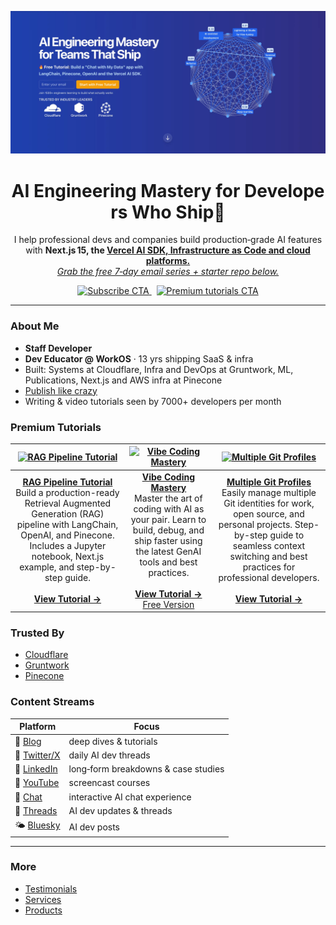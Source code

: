 <p align="center">
  <a href="https://zackproser.com"><img src="img/hero.webp" width="900" alt="Modern Coding" /></a>
</p>

<h1 align="center">AI Engineering Mastery for Developers Who Ship🚀</h1>

<p align="center">
  I help professional devs and companies build production‑grade AI features with <strong>Next.js 15, the <a href="https://zackproser.com/blog/vercel-ai-sdk">Vercel AI SDK, Infrastructure as Code and cloud platforms.</strong><br/>
  <em>Grab the free 7‑day email series + starter repo below.</em>
</p>

<p align="center">
  <a href="https://zackproser.com/">
    <img src="https://img.shields.io/badge/Join%201,500%2B%20Engineers%20%E2%9C%85-Start%20Here-purple?style=for-the-badge" alt="Subscribe CTA"/>
  </a>
  &nbsp;
  <a href="https://zackproser.com/products">
    <img src="https://img.shields.io/badge/View%20Premium%20Tutorials-gold?style=for-the-badge" alt="Premium tutorials CTA"/>
  </a>
</p>

---

### About Me

- **Staff Developer**
- **Dev Educator @ WorkOS** · 13 yrs shipping SaaS & infra
- Built: Systems at Cloudflare, Infra and DevOps at Gruntwork, ML, Publications, Next.js and AWS infra at Pinecone
- [Publish like crazy](https://zackproser.com/publications)
- Writing & video tutorials seen by 7000+ developers per month 

### Premium Tutorials

| [![RAG Pipeline Tutorial](img/rag-chatbot.avif)](https://zackproser.com/products/rag-pipeline-tutorial) | [![Vibe Coding Mastery](img/vibe-coding-premium.avif)](https://zackproser.com/products/vibe-coding-mastery) | [![Multiple Git Profiles](img/multiple-git-profiles.avif)](https://zackproser.com/products/multiple-git-profiles) |
|:---:|:---:|:---:|
| **[RAG Pipeline Tutorial](https://zackproser.com/products/rag-pipeline-tutorial)**<br/>Build a production-ready Retrieval Augmented Generation (RAG) pipeline with LangChain, OpenAI, and Pinecone. Includes a Jupyter notebook, Next.js example, and step-by-step guide.<br/><br/>[**View Tutorial →**](https://zackproser.com/products/rag-pipeline-tutorial) | **[Vibe Coding Mastery](https://zackproser.com/products/vibe-coding-mastery)**<br/>Master the art of coding with AI as your pair. Learn to build, debug, and ship faster using the latest GenAI tools and best practices.<br/><br/>[**View Tutorial →**](https://zackproser.com/products/vibe-coding-mastery)<br/>[Free Version](https://zackproser.com/blog/vibe-coding-guide) | **[Multiple Git Profiles](https://zackproser.com/products/multiple-git-profiles-automated)**<br/>Easily manage multiple Git identities for work, open source, and personal projects. Step-by-step guide to seamless context switching and best practices for professional developers.<br/><br/>[**View Tutorial →**](https://zackproser.com/products/multiple-git-profiles-automated) |

### Trusted By

- [Cloudflare](https://www.cloudflare.com)
- [Gruntwork](https://gruntwork.io)
- [Pinecone](https://www.pinecone.io)

### Content Streams

| Platform | Focus |
|----------|-------|
| 📝 [Blog](https://zackproser.com/blog) | deep dives & tutorials |
| 🧵 [Twitter/X](https://twitter.com/zackproser) | daily AI dev threads |
| 🔗 [LinkedIn](https://www.linkedin.com/in/zackproser/) | long‑form breakdowns & case studies |
| 🎥 [YouTube](https://youtube.com/@zackproser) | screencast courses |
| 💬 [Chat](https://zackproser.com/chat) | interactive AI chat experience |
| 🧵 [Threads](https://www.threads.net/@zackproser) | AI dev updates & threads |
| 🌤️ [Bluesky](https://bsky.app/profile/zackproser.bsky.social) | AI dev posts |

---

### More

- [Testimonials](https://zackproser.com/testimonials)
- [Services](https://zackproser.com/services)
- [Products](https://zackproser.com/products)